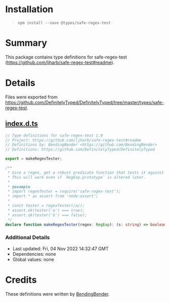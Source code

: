 # Installation
> `npm install --save @types/safe-regex-test`

# Summary
This package contains type definitions for safe-regex-test (https://github.com/ljharb/safe-regex-test#readme).

# Details
Files were exported from https://github.com/DefinitelyTyped/DefinitelyTyped/tree/master/types/safe-regex-test.
## [index.d.ts](https://github.com/DefinitelyTyped/DefinitelyTyped/tree/master/types/safe-regex-test/index.d.ts)
````ts
// Type definitions for safe-regex-test 1.0
// Project: https://github.com/ljharb/safe-regex-test#readme
// Definitions by: BendingBender <https://github.com/BendingBender>
// Definitions: https://github.com/DefinitelyTyped/DefinitelyTyped

export = makeRegexTester;

/**
 * Give a regex, get a robust predicate function that tests it against a string.
 * This will work even if `RegExp.prototype` is altered later.
 *
 * @example
 * import regexTester = require('safe-regex-test');
 * import * as assert from 'node:assert';
 *
 * const tester = regexTester(/a/);
 * assert.ok(tester('a') === true);
 * assert.ok(tester('b') === false);
 */
declare function makeRegexTester(regex: RegExp): (s: string) => boolean;

````

### Additional Details
 * Last updated: Fri, 04 Nov 2022 14:32:47 GMT
 * Dependencies: none
 * Global values: none

# Credits
These definitions were written by [BendingBender](https://github.com/BendingBender).
